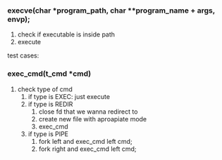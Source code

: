 
### execve(char *program_path, char **program_name + args, envp);

1. check if executable is inside path
2. execute

test cases:

### exec_cmd(t_cmd *cmd)

1. check type of cmd
    1. if type is EXEC: just execute
	2. if type is REDIR
		1. close fd that we wanna redirect to
		2. create new file with aproapiate mode
		3. exec_cmd
	3. if type is PIPE
		1. fork left and exec_cmd left cmd;
		2. fork right and exec_cmd left cmd;
